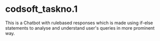 # codsoft_taskno.1
This is a Chatbot with rulebased responses which is made using if-else statements to analyse and understand user's queries in more prominent way.
